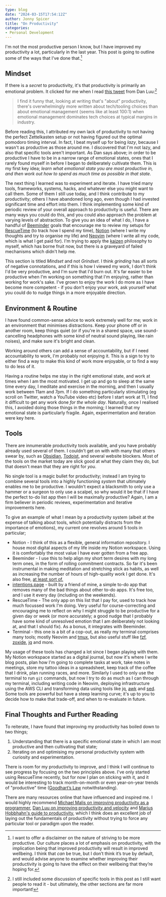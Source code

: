 ```yaml
---
type: blog
date: "2024-03-15T17:54:12Z"
author: Jonny Spicer
title: "On Productivity"
categories:
- Personal Development
---
```

I'm not the most productive person I know, but I have improved my productivity a lot, particularly in the last year. This post is going to outline some of the ways that I've done that.[^1] 

## Mindset

If there is a *secret* to productivity, it's that productivity is primarily an emotional problem. It clicked for me when I read [this tweet](https://twitter.com/danluu/status/1575241244179300352) from Dan Luu:[^2]

> I find it funny that, looking at writing that's "about" productivity, there's overwhelmingly more written about tech/tooling choices than about emotional management (seems like at least 100:1) when emotional management dominates tech choices at typical margins in industry.
> 

Before reading this, I attributed my own lack of productivity to not having the perfect Zettelkasten setup or not having figured out the optimal pomodoro timing interval. In fact, I beat myself up for being *lazy*, because I wasn't as productive as those around me. I discovered that I'm not lazy, and also that specific tools aren't important. As Dan says above; in order to be productive I have to be in a narrow range of emotional states, ones that I rarely found myself in before I began to deliberately cultivate them. This is my first key idea; *learn what emotional state you are most productive in, and then work out how to spend as much time as possible in that state.*

The next thing I learned was to experiment and iterate. I have tried many tools, frameworks, systems, hacks, and whatever else you might want to call them. Some of them I still use today, and I think contribute to my productivity; others I have abandoned long ago, even though I had invested significant time and effort into them. I think implementing some kind of periodic review of your overall approach to productivity is useful. There are many ways you could do this, and you could also approach the problem at varying levels of abstraction. To give you an idea of what I do, I have a handful of [Beeminder](https://www.beeminder.com/) goals that encourage me to review my setups for [RescueTime](https://rescuetime.com/) (to track how I spend my time), [Notion](https://notion.so/) (where I write my thoughts and try to organise my life) and [Neovim](https://neovim.io/) (where I write all my code, which is what I get paid for). I'm trying to apply the [kaizen](https://en.wikipedia.org/wiki/Kaizen) philosophy to myself, which has borne fruit now, but there is a graveyard of failed mechanisms which didn't help me.

This section is titled *Mindset* and not *Grindset*. I think *grinding* has all sorts of negative connotations, and if this is how I viewed my work, I don't think I'd be very productive, and I'm sure that I'd burn out. It's far easier to be productive when I'm working on something that I'm enjoying, rather than working for work's sake. I've grown to enjoy the work I do more as I have become more competent - if you don't enjoy your work, ask yourself what you could do to nudge things in a more enjoyable direction.

## Environment & Routine

I have found common-sense advice to work extremely well for me; work in an environment that minimises distractions. Keep your phone off or in another room, keep things quiet (or if you're in a shared space, use sound-cancelling headphones with some kind of neutral sound playing, like rain noises), and make sure it's bright and clean. 

Working around others can add a sense of accountability, but if I need accountability to work, I'm probably not enjoying it. This is a sign to try to either find a way to make this kind of work more enjoyable, or to find a way to do less of it.

Having a routine helps me stay in the right emotional state, and work at times when I am the most motivated. I get up and go to sleep at the same time every day, I meditate and exercise in the morning, and then I usually work between 11am and 7pm. If I do something particularly stimulating (eg scroll on Twitter, watch a YouTube video etc) before I start work at 11, I find it difficult to get any work done *for the whole day*. Naturally, once I realised this, I avoided doing those things in the morning; I learned that my emotional state is particularly fragile. Again, experimentation and iteration were key here.

## Tools

There are innumerable productivity tools available, and you have probably already used several of them. I couldn't get on with with many that others swear by, such as [Obsidian](https://obsidian.md/), [Todoist](https://todoist.com/), and several website blockers. Most of the tools on the market today are slick good at what they claim they do, but that doesn't mean that they are right for *you*. 

No single tool is a magic bullet for productivity; instead I am trying to combine several tools into a highly functioning *system* that ultimately enables me to be productive. I wouldn't expect a blacksmith to only use a hammer or a surgeon to only use a scalpel, so why would it be that if I have the perfect to-do list app then I will be maximally productive? Again, I am a firm believer in periodic reviews, experimentation and iterative improvements here.

To give an example of what I mean by a productivity system (albeit at the expense of talking about tools, which potentially distracts from the importance of emotions), my current one revolves around 5 tools in particular;

- Notion - I think of this as a flexible, general information repository. I house most digital aspects of my life inside my Notion workspace. Using it is comfortably the most value I have ever gotten from a free app.
- Beeminder - I use this to help align my short term desires with my long term ones, in the form of rolling commitment contracts. So far it's been instrumental in making meditation and stretching stick as habits, as well as increasing the number of hours of high-quality work I get done. It's also free, [at least sort of.](https://www.beeminder.com/money)
- [intentions.page](http://intentions.page) - built by a friend of mine, a simple to-do app that removes many of the bad things about other to-do apps. It's free too, and I use it every day (including on the weekends).
- RescueTime - The only app on this list that I pay for, used to track how much focussed work I'm doing. Very useful for course-correcting and encouraging me to reflect on why I might struggle to be productive for a given day or week (or more accurately; a good nudge that I probably have some kind of unresolved emotion that I am deliberately not looking at, and that I should fix). As a bonus, it integrates with Beeminder.
- Terminal - this one is a bit of a cop-out, as really my terminal comprises many tools; mostly Neovim and [tmux](https://github.com/tmux/tmux/wiki), but also useful stuff like [fzf](https://github.com/junegunn/fzf), [zoxide](https://github.com/ajeetdsouza/zoxide), [jq](https://jqlang.github.io/jq/) and more.

My usage of these tools has changed a lot since I began playing with them. My Notion workspace started as a digital journal, but now it's where I write blog posts, plan how I'm going to complete tasks at work, take notes in meetings, store my tattoo ideas in a spreadsheet, keep track of the coffee that I drink, plan running races, and more. Similarly I used to only use the terminal to run `git` commands, but now I try to do as much as I can through my terminal, including writing code in Neovim, deploying infrastructure using the AWS CLI and transforming data using tools like jq, [awk](https://www.gnu.org/software/gawk/manual/gawk.html) and [sed](https://www.gnu.org/software/sed/manual/sed.html). Some tools are powerful but have a steep learning curve; it's up to you to decide how to make that trade-off, and when to re-evaluate in future.

## Final Thoughts and Further Reading

To reiterate, I have found that improving my productivity has boiled down to two things; 

1. Understanding that there is a specific emotional state in which I am most productive and then cultivating that state;
2. Iterating on and optimising my personal productivity system with curiosity and experimentation. 

There is room for my productivity to improve, and I think I will continue to see progress by focusing on the two principles above. I've only started using RescueTime recently, but for now I plan on sticking with it, and it would be interesting to track month-on-month or even year-on-year trends of "productive" time ([Goodhart’s Law](https://en.wikipedia.org/wiki/Goodhart's_law) notwithstanding).

There are many resources online that have influenced and inspired me. I would highly recommend [Michael Malis on improving productivity as a programmer](https://malisper.me/how-to-improve-your-productivity-as-a-working-programmer/), [Dan Luu on improving productivity and velocity](https://danluu.com/productivity-velocity/) and [Marius Hobbhahn's guide to productivity](https://www.mariushobbhahn.com/2021-01-10-productivity/), which I think does an excellent job of laying out the fundamentals of productivity without trying to force any particular tool or paradigm upon the reader. 

[^1]: I want to offer a disclaimer on the nature of striving to be more productive. Our culture places a lot of emphasis on productivity, with the implication being that improved productivity will result in improved wellbeing. I think that *can* be true, but I don’t think it’s true by default, and would advise anyone to examine whether improving their productivity is going to have the effect on their wellbeing that they’re hoping for.
[^2]: I still included some discussion of specific tools in this post as I still want people to read it - but ultimately, the other sections are far more important!

